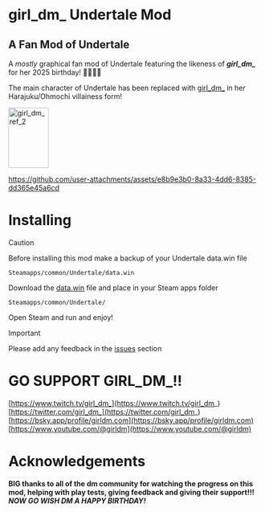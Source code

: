 # girl_dm_ Undertale Mod
## A Fan Mod of Undertale

A *mostly* graphical fan mod of Undertale featuring the likeness of ***girl_dm_*** for her 2025 birthday! 🎉🎉🎉🎉

The main character of Undertale has been replaced with [girl_dm_](https://www.twitch.tv/girl_dm_) in her Harajuku/Ohmochi villainess form!

<img width="80" height="120" alt="girl_dm_ref_2" src="https://github.com/user-attachments/assets/40b2a3a7-9e31-4694-9f59-c89290f36a76" />



https://github.com/user-attachments/assets/e8b9e3b0-8a33-4dd6-8385-dd365e45a6cd



# Installing
> [!CAUTION]
> Before installing this mod make a backup of your Undertale data.win file

```
Steamapps/common/Undertale/data.win
```

Download the [data.win]() file and place in your Steam apps folder

```
Steamapps/common/Undertale/
```
Open Steam and run and enjoy!

> [!IMPORTANT]
> Please add any feedback in the [issues](https://github.com/barrettsmithbb/girl_dm_-Undertale-mod/issues) section


# GO SUPPORT GIRL_DM_!!

[https://www.twitch.tv/girl_dm_](https://www.twitch.tv/girl_dm_)
[https://twitter.com/girl_dm_](https://twitter.com/girl_dm_)
[https://bsky.app/profile/girldm.com](https://bsky.app/profile/girldm.com)
[https://www.youtube.com/@girldm](https://www.youtube.com/@girldm)


# Acknowledgements
**BIG thanks to all of the dm community for watching the progress on this mod, helping with play tests, giving feedback and giving their support!!!**
***NOW GO WISH DM A HAPPY BIRTHDAY!***
